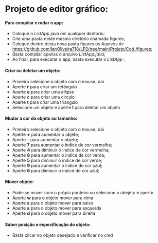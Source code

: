 # Projeto de editor gráfico:

#### Para compilar e rodar o app:
+ Coloque o _ListApp.java_ em qualquer diretorio;
+ Crie uma pasta neste mesmo diretório chamada figures;
+ Coloque dentro desta nova pasta figures os Aquivos de 
  https://github.com/IanOliveira718/LP2/tree/main/Projeto/Cod./figures;
+ Basta compilar apenas o arquivo _ListApp.java_;
+ Ao final, para executar o app, basta executar o  _ListApp_ ;

#### Criar ou deletar um objeto:
+ Primeiro selecione o objeto com o mouse, daí
+ Aperte **r** para criar um retângulo
+ Aperte **e** para criar uma ellipse
+ Aperte **c** para criar uma circulo
+ Aperte **t** para criar uma triangulo
+ Selecione um objeto e aperte **l** para deletar um objeto

#### Mudar a cor do objeto ou tamanho:
+ Primeiro selecione o objeto com o mouse, daí
+ Aperte **+** para aumentar o objeto;
+ Aperte **-** para aumentar o objeto;
+ Aperte **7** para aumentar o indice de cor vermelha;
+ Aperte **4** para diminuir o indice de cor vermelha;
+ Aperte **8** para aumentar o indice de cor verde;
+ Aperte **5** para diminuir o indice de cor verde;
+ Aperte **9** para aumentar o indice de cor azul;
+ Aperte **6** para diminuir o indice de cor azul;

#### Mover objeto:
+ Pode-se mover com o própio ponteiro ou selecione o obejeto e aperte
+ Aperte **w** para o objeto mover para cima
+ Aperte **s** para o objeto mover para baixo
+ Aperte **a** para o objeto mover para esquerda
+ Aperte **d** para o objeto mover para direita

#### Saber posição e especificação do objeto:
+ Basta clicar no objeto desejado e verificar no cmd
